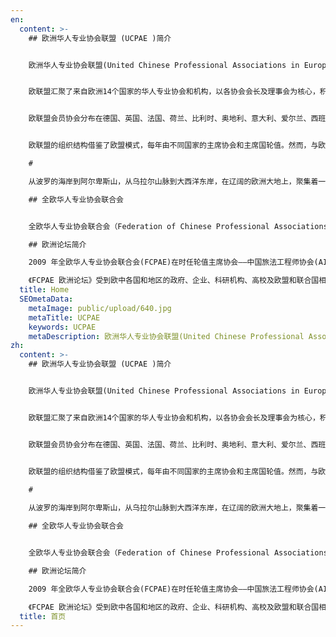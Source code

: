 ```yaml
---
en:
  content: >-
    ## 欧洲华人专业协会联盟 (UCPAE )简介


    欧洲华人专业协会联盟(United Chinese Professional Associations in Europe，简称UCPAE 或者 欧联盟) 正式注册在比利时中比科技园，代码为1024.909.225。欧联盟的使命是促进会员协会之间的交流与合作，增强学者间的联系与互动，同时推动与欧洲及中国高校、科研机构和行业协会的紧密合作。其宗旨在于促进中欧在科技、教育、文化及产业等领域的合作与发展。 


    欧联盟汇聚了来自欧洲14个国家的华人专业协会和机构，以各协会会长及理事会为核心，积极开展多元化的交流合作。欧联盟迄今已组织超过百次回国考察访问，在欧洲和中国共同举办了数十场高水平的国际学术研讨会，协调推动多项公益项目。同时，成功在巴黎、哥本哈根、布鲁塞尔、维也纳、海牙、法兰克福、赫尔辛基、都柏林、汉堡等城市举办了十五届《欧洲论坛》。这些活动赢得了来自欧洲、全球各国及欧盟、联合国等相关机构的高度关注与积极参与。 


    欧联盟会员协会分布在德国、英国、法国、荷兰、比利时、奥地利、意大利、爱尔兰、西班牙、瑞士、瑞典、丹麦、芬兰、匈牙利等欧洲主要国家，汇聚了遍布欧洲各行业的数万名华人华侨专业人士。 


    欧联盟的组织结构借鉴了欧盟模式，每年由不同国家的主席协会和主席国轮值。然而，与欧盟不同的是，主席协会和主席国并非按固定顺序轮换，而是在联盟的年度会议上通过民主选举产生。2024-2025年度的常务理事会成员包括: 轮值主席郭明，主席宋志伟，秘书长刘晓玲，财务长李立，常务副秘书长罗玮 ，副秘书长王洪。

    #

    从波罗的海岸到阿尔卑斯山，从乌拉尔山脉到大西洋东岸，在辽阔的欧洲大地上，聚集着一群黄皮肤、黑头发的人，他们当中，曾是风华正茂的莘莘学子，如今是具有国际一流水平的专家、学者。他们的共同的理念是，建立跨专业、跨学科的华人知识团体，为中国的改革与建设出一份力。於是，2001年秋天在欧洲的金融中心法兰克福，十几个旅欧华人专业团体的代表相聚在一起，宣告"全欧华人专业协会联合会"(FCPAE)成立了，......

    ## 全欧华人专业协会联合会


    全欧华人专业协会联合会（Federation of Chinese Professional Associations in Europe，缩写FCPAE，简称“欧联会”）于2001年11月21日成立，在德国法兰克福地方法院依法注册，注册号VR12689。欧联会旨在团结在欧洲的各华侨华人专业协会，维护和保障旅欧华人专业人士的合法权益，丰富生活，为在欧洲的华人华侨和留学生回国创业和回国服务提供交流的平台和合作的机会。多年来，联合会聚合了分布在欧洲十余个国家的华人专业协会和机构，以各协会会长、理事会和积极分子为核心，通过相互交流，沟通信息，选拔推荐人才和促进产业项目合作，开拓“双赢”道路。在遵守所在国和中国的法规前提下，以业促会，以会推业，促进中欧科技文化交流和产业合作。同时，也通过联合会组织的各种活动，活跃气氛，促进会员间的学术交流。

    ## 欧洲论坛简介

    2009 年全欧华人专业协会联合会(FCPAE)在时任轮值主席协会——中国旅法工程师协会(AICF)及理事单位——全法中国科技工作者协会(ASICEF)的倡议下，在法国巴黎举办了首届《FCPAE 欧洲论坛》。自此，该论坛成为了欧联会的年度重要盛会，每年由轮值主席单位举办一届，自巴黎(2009)之后，相继在丹麦哥本哈根(2010)、比利时布鲁塞尔(2011)、奥地利维也纳(2012)、荷兰海牙(2013)、德国法兰克福(2014)、比利时布鲁塞尔(2015)、丹麦希勒勒(2016)、法国巴黎(2017)、芬兰赫尔辛基(2018)、爱尔兰都柏林(2019)及德国汉堡(2022)和比利时布鲁塞尔(2023)举办了十四届，其中2020-2021年采取的欧洲-中国连线方式举行。本届FCPAE欧洲论坛（即第十五届）将于2024年11月在巴黎举办，将由全法中国科技工作者协会（ASICEF）与中国旅法工程师协会（AICF）共同承办。

    《FCPAE 欧洲论坛》受到欧中各国和地区的政府、企业、科研机构、高校及欧盟和联合国相关机构的高度关注和积极参与，累计到会代表达数千人次。每届论坛上，中国驻论坛举办国大使都会发表主旨演讲，向欧洲乃至世界传递中国政府的重要讯息；联合国工业发展组织、欧盟外交部以及论坛所在国政府官员和代表也都出席论坛，并发表重要讲话。随着每届论坛的成功举行，会议规模的不断扩大，中国及欧洲主流媒体也进行了越来越多的报道。《FCPAE 欧洲论坛》已取得了巨大反响，成为一个在欧洲和中国都有较大影响力和响亮品牌的平台。 受到欧洲和世界其它国家的政府、企业、研究机构、大学以及欧盟和联合国相关机构的热情关注和直接参与，同时也得到了中国科协、欧美同学会、中国侨联，中国驻欧盟使团和轮值主席国所在中国使馆等机构的大力支持。
  title: Home
  SEOmetaData:
    metaImage: public/upload/640.jpg
    metaTitle: UCPAE
    keywords: UCPAE
    metaDescription: 欧洲华人专业协会联盟(United Chinese Professional Associations in Europe，简称UCPAE 或者 欧联盟) 正式注册在比利时中比科技园，代码为1024.909.225。欧联盟的使命是促进会员协会之间的交流与合作，增强学者间的联系与互动，同时推动与欧洲及中国高校、科研机构和行业协会的紧密合作。其宗旨在于促进中欧在科技、教育、文化及产业等领域的合作与发展。
zh:
  content: >-
    ## 欧洲华人专业协会联盟 (UCPAE )简介


    欧洲华人专业协会联盟(United Chinese Professional Associations in Europe，简称UCPAE 或者 欧联盟) 正式注册在比利时中比科技园，代码为1024.909.225。欧联盟的使命是促进会员协会之间的交流与合作，增强学者间的联系与互动，同时推动与欧洲及中国高校、科研机构和行业协会的紧密合作。其宗旨在于促进中欧在科技、教育、文化及产业等领域的合作与发展。 


    欧联盟汇聚了来自欧洲14个国家的华人专业协会和机构，以各协会会长及理事会为核心，积极开展多元化的交流合作。欧联盟迄今已组织超过百次回国考察访问，在欧洲和中国共同举办了数十场高水平的国际学术研讨会，协调推动多项公益项目。同时，成功在巴黎、哥本哈根、布鲁塞尔、维也纳、海牙、法兰克福、赫尔辛基、都柏林、汉堡等城市举办了十五届《欧洲论坛》。这些活动赢得了来自欧洲、全球各国及欧盟、联合国等相关机构的高度关注与积极参与。 


    欧联盟会员协会分布在德国、英国、法国、荷兰、比利时、奥地利、意大利、爱尔兰、西班牙、瑞士、瑞典、丹麦、芬兰、匈牙利等欧洲主要国家，汇聚了遍布欧洲各行业的数万名华人华侨专业人士。 


    欧联盟的组织结构借鉴了欧盟模式，每年由不同国家的主席协会和主席国轮值。然而，与欧盟不同的是，主席协会和主席国并非按固定顺序轮换，而是在联盟的年度会议上通过民主选举产生。2024-2025年度的常务理事会成员包括: 轮值主席郭明，主席宋志伟，秘书长刘晓玲，财务长李立，常务副秘书长罗玮 ，副秘书长王洪。
    
    #

    从波罗的海岸到阿尔卑斯山，从乌拉尔山脉到大西洋东岸，在辽阔的欧洲大地上，聚集着一群黄皮肤、黑头发的人，他们当中，曾是风华正茂的莘莘学子，如今是具有国际一流水平的专家、学者。他们的共同的理念是，建立跨专业、跨学科的华人知识团体，为中国的改革与建设出一份力。於是，2001年秋天在欧洲的金融中心法兰克福，十几个旅欧华人专业团体的代表相聚在一起，宣告"全欧华人专业协会联合会"(FCPAE)成立了，......

    ## 全欧华人专业协会联合会


    全欧华人专业协会联合会（Federation of Chinese Professional Associations in Europe，缩写FCPAE，简称“欧联会”）于2001年11月21日成立，在德国法兰克福地方法院依法注册，注册号VR12689。欧联会旨在团结在欧洲的各华侨华人专业协会，维护和保障旅欧华人专业人士的合法权益，丰富生活，为在欧洲的华人华侨和留学生回国创业和回国服务提供交流的平台和合作的机会。多年来，联合会聚合了分布在欧洲十余个国家的华人专业协会和机构，以各协会会长、理事会和积极分子为核心，通过相互交流，沟通信息，选拔推荐人才和促进产业项目合作，开拓“双赢”道路。在遵守所在国和中国的法规前提下，以业促会，以会推业，促进中欧科技文化交流和产业合作。同时，也通过联合会组织的各种活动，活跃气氛，促进会员间的学术交流。

    ## 欧洲论坛简介

    2009 年全欧华人专业协会联合会(FCPAE)在时任轮值主席协会——中国旅法工程师协会(AICF)及理事单位——全法中国科技工作者协会(ASICEF)的倡议下，在法国巴黎举办了首届《FCPAE 欧洲论坛》。自此，该论坛成为了欧联会的年度重要盛会，每年由轮值主席单位举办一届，自巴黎(2009)之后，相继在丹麦哥本哈根(2010)、比利时布鲁塞尔(2011)、奥地利维也纳(2012)、荷兰海牙(2013)、德国法兰克福(2014)、比利时布鲁塞尔(2015)、丹麦希勒勒(2016)、法国巴黎(2017)、芬兰赫尔辛基(2018)、爱尔兰都柏林(2019)及德国汉堡(2022)和比利时布鲁塞尔(2023)举办了十四届，其中2020-2021年采取的欧洲-中国连线方式举行。本届FCPAE欧洲论坛（即第十五届）将于2024年11月在巴黎举办，将由全法中国科技工作者协会（ASICEF）与中国旅法工程师协会（AICF）共同承办。

    《FCPAE 欧洲论坛》受到欧中各国和地区的政府、企业、科研机构、高校及欧盟和联合国相关机构的高度关注和积极参与，累计到会代表达数千人次。每届论坛上，中国驻论坛举办国大使都会发表主旨演讲，向欧洲乃至世界传递中国政府的重要讯息；联合国工业发展组织、欧盟外交部以及论坛所在国政府官员和代表也都出席论坛，并发表重要讲话。随着每届论坛的成功举行，会议规模的不断扩大，中国及欧洲主流媒体也进行了越来越多的报道。《FCPAE 欧洲论坛》已取得了巨大反响，成为一个在欧洲和中国都有较大影响力和响亮品牌的平台。 受到欧洲和世界其它国家的政府、企业、研究机构、大学以及欧盟和联合国相关机构的热情关注和直接参与，同时也得到了中国科协、欧美同学会、中国侨联，中国驻欧盟使团和轮值主席国所在中国使馆等机构的大力支持。
  title: 首页
---
```

